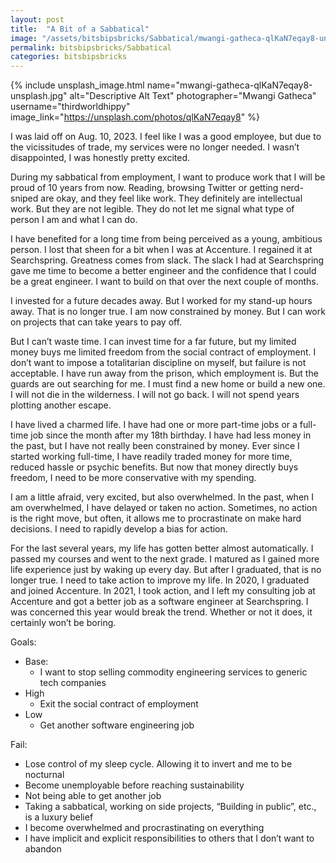```yaml
---
layout: post
title:  "A Bit of a Sabbatical"
image: "/assets/bitsbipsbricks/Sabbatical/mwangi-gatheca-qlKaN7eqay8-unsplash.jpg"
permalink: bitsbipsbricks/Sabbatical
categories: bitsbipsbricks
---
```


{% include unsplash_image.html 
   name="mwangi-gatheca-qlKaN7eqay8-unsplash.jpg" 
   alt="Descriptive Alt Text" 
   photographer="Mwangi Gatheca" 
   username="thirdworldhippy" 
   image_link="https://unsplash.com/photos/qlKaN7eqay8" 
%}

I was laid off on Aug. 10, 2023. I feel like I was a good employee, but due to the vicissitudes of trade, my services were no longer needed. I wasn’t disappointed, I was honestly pretty excited.  

During my sabbatical from employment, I want to produce work that I will be proud of 10 years from now. Reading, browsing Twitter or getting nerd-sniped are okay, and they feel like work. They definitely are intellectual work. But they are not legible. They do not let me signal what type of person I am and what I can do. 

I have benefited for a long time from being perceived as a young, ambitious person. I lost that sheen for a bit when I was at Accenture. I regained it at Searchspring. Greatness comes from slack. The slack I had at Searchspring gave me time to become a better engineer and the confidence that I could be a great engineer. I want to build on that over the next couple of months.

I invested for a future decades away. But I worked for my stand-up hours away. That is no longer true. I am now constrained by money. But I can work on projects that can take years to pay off. 

But I can’t waste time. I can invest time for a far future, but my limited money buys me limited freedom from the social contract of employment. I don’t want to impose a totalitarian discipline on myself, but failure is not acceptable. I have run away from the prison, which employment is. But the guards are out searching for me. I must find a new home or build a new one. I will not die in the wilderness. I will not go back. I will not spend years plotting another escape.

I have lived a charmed life. I have had one or more part-time jobs or a full-time job since the month after my 18th birthday. I have had less money in the past, but I have not really been constrained by money. Ever since I started working full-time, I have readily traded money for more time, reduced hassle or psychic benefits. But now that money directly buys freedom, I need to be more conservative with my spending.

I am a little afraid, very excited, but also overwhelmed. In the past, when I am overwhelmed, I have delayed or taken no action. Sometimes, no action is the right move, but often, it allows me to procrastinate on make hard decisions. I need to rapidly develop a bias for action. 

For the last several years, my life has gotten better almost automatically. I passed my courses and went to the next grade. I matured as I gained more life experience just by waking up every day. But after I graduated, that is no longer true. I need to take action to improve my life. In 2020, I graduated and joined Accenture. In 2021, I took action, and I left my consulting job at Accenture and got a better job as a software engineer at Searchspring. I was concerned this year would break the trend. Whether or not it does, it certainly won’t be boring. 

Goals:
- Base:
    - I want to stop selling commodity engineering services to generic tech companies
- High
    - Exit the social contract of employment 
- Low
    - Get another software engineering job 

Fail:
- Lose control of my sleep cycle. Allowing it to invert and me to be nocturnal 
- Become unemployable before reaching sustainability 
- Not being able to get another job
- Taking a sabbatical, working on side projects,  “Building in public”, etc., is a luxury belief
- I become overwhelmed and procrastinating on everything
- I have implicit and explicit responsibilities to others that I don’t want to abandon

